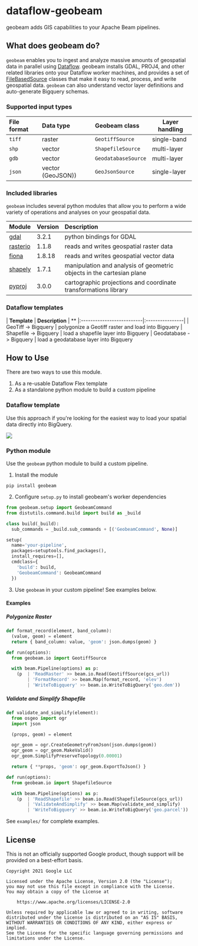 # dataflow-geobeam

geobeam adds GIS capabilities to your Apache Beam pipelines.

## What does geobeam do?

`geobeam` enables you to ingest and analyze massive amounts of geospatial data in parallel using [Dataflow](7).
geobeam installs GDAL, PROJ4, and other related libraries onto your
Dataflow worker machines, and provides a set of [FileBasedSource](1)
classes that make it easy to read, process, and write geospatial data. `geobeam` can also
understand vector layer definitions and auto-generate Bigquery schemas.

### Supported input types

| **File format** | **Data type** | **Geobeam class**   | **Layer handling**
|:----------------|:--------------|:--------------------|--------------------|
| `tiff`         | raster        | `GeotiffSource`     | single-band
| `shp`          | vector        | `ShapefileSource`   | multi-layer
| `gdb`          | vector        | `GeodatabaseSource` | multi-layer
| `json`         | vector (GeoJSON))  | `GeoJsonSource`      | single-layer

### Included libraries

`geobeam` includes several python modules that allow you to perform a wide variety of operations and analyses on your geospatial data.

| **Module**      | **Version** | **Description** |
|:----------------|:------------|:----------------|
| [gdal](2)       | 3.2.1       | python bindings for GDAL
| [rasterio](3)   | 1.1.8       | reads and writes geospatial raster data
| [fiona](4)      | 1.8.18      | reads and writes geospatial vector data
| [shapely](5)    | 1.7.1       | manipulation and analysis of geometric objects in the cartesian plane
| [pyproj](6)     | 3.0.0       | cartographic projections and coordinate transformations library

### Dataflow templates

| **Template**              | **Description** | **
|:--------------------------|:----------------|
| GeoTiff -> Bigquery       | polygonize a Geotiff raster and load into Bigquery
| Shapefile -> Bigquery     | load a shapefile layer into Bigquery
| Geodatabase -> Bigquery   | load a geodatabase layer into Bigquery


## How to Use

There are two ways to use this module. 
1. As a re-usable Dataflow Flex template
2. As a standalone python module to build a custom pipeline

### Dataflow template
Use this approach if you're looking for the easiest way to load your spatial data directly into BigQuery. 

![](https://storage.googleapis.com/geobeam/examples/geobeam-dataflow-job-example.png)


### Python module
Use the `geobeam` python module to build a custom pipeline.

1. Install the module
```
pip install geobeam
```

2. Configure `setup.py` to install geobeam's worker dependencies
```py
from geobeam.setup import GeobeamCommand
from distutils.command.build import build as _build

class build(_build):
  sub_commands = _build.sub_commands + [('GeobeamCommand', None)]

setup(
  name='your-pipeline',
  packages=setuptools.find_packages(),
  install_requires=[],
  cmdclass={
    'build': build,
    'GeobeamCommand': GeobeamCommand
  })
```

3. Use `geobeam` in your custom pipeline! See examples below.

#### Examples

##### Polygonize Raster
```py
def format_record(element, band_column):
  (value, geom) = element
  return { band_column: value, 'geom': json.dumps(geom) }

def run(options):
  from geobeam.io import GeotiffSource

  with beam.Pipeline(options) as p:
    (p  | 'ReadRaster' >> beam.io.Read(GeotiffSource(gcs_url))
        | 'FormatRecord' >> beam.Map(format_record, 'elev')
        | 'WriteToBigquery' >> beam.io.WriteToBigQuery('geo.dem'))
```

##### Validate and Simplify Shapefile

```py
def validate_and_simplify(element):
  from osgeo import ogr
  import json

  (props, geom) = element

  ogr_geom = ogr.CreateGeometryFromJson(json.dumps(geom))
  ogr_geom = ogr_geom.MakeValid()
  ogr_geom.SimplifyPreserveTopology(0.00001)

  return { **props, 'geom': ogr_geom.ExportToJson() }

def run(options):
  from geobeam.io import ShapefileSource

  with beam.Pipeline(options) as p:
    (p  | 'ReadShapefile' >> beam.io.Read(ShapefileSource(gcs_url))
        | 'ValidateAndSimplify' >> beam.Map(validate_and_simplify)
        | 'WriteToBigquery' >> beam.io.WriteToBigQuery('geo.parcel'))
```

See `examples/` for complete examples.

## License

This is not an officially supported Google product, though support will be provided on a best-effort basis.

```
Copyright 2021 Google LLC

Licensed under the Apache License, Version 2.0 (the "License");
you may not use this file except in compliance with the License.
You may obtain a copy of the License at

    https://www.apache.org/licenses/LICENSE-2.0

Unless required by applicable law or agreed to in writing, software
distributed under the License is distributed on an "AS IS" BASIS,
WITHOUT WARRANTIES OR CONDITIONS OF ANY KIND, either express or implied.
See the License for the specific language governing permissions and
limitations under the License.
```


[1]: https://beam.apache.org/releases/pydoc/2.4.0/apache_beam.io.filebasedsource.html
[2]: https://pypi.org/project/GDAL/
[3]: https://pypi.org/project/rasterio/
[4]: https://pypi.org/project/Fiona/
[5]: https://pypi.org/project/Shapely/
[6]: https://pypi.org/project/pyproj/ 
[7]: https://cloud.google.com/dataflow


